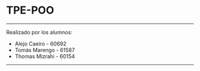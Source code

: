 # TPE-POO

---

Realizado por los alumnos:

- Alejo Caeiro - 60692
- Tomás Marengo - 61587
- Thomas Mizrahi - 60154

---
